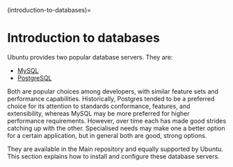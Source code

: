 (introduction-to-databases)=
# Introduction to databases


Ubuntu provides two popular database servers. They are:

  - [MySQL](https://www.mysql.com/)
  - [PostgreSQL](https://www.postgresql.org/)

Both are popular choices among developers, with similar feature sets and performance capabilities. Historically, Postgres tended to be a preferred choice for its attention to standards conformance, features, and extensibility, whereas MySQL may be more preferred for higher performance requirements. However, over time each has made good strides catching up with the other. Specialised needs may make one a better option for a certain application, but in general both are good, strong options.

They are available in the Main repository and equally supported by Ubuntu. This section explains how to install and configure these database servers.
